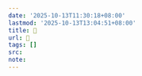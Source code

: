 ```yaml
---
date: '2025-10-13T11:30:18+08:00'
lastmod: '2025-10-13T13:04:51+08:00'
title: 󰥒
url: 󰥒
tags: []
src:
note:
---
```

